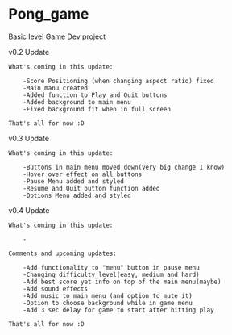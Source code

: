 # Pong_game
Basic level Game Dev project 

v0.2 Update

    What's coming in this update:

        -Score Positioning (when changing aspect ratio) fixed
        -Main manu created 
        -Added function to Play and Quit buttons
        -Added background to main menu 
        -Fixed background fit when in full screen

    That's all for now :D


v0.3 Update

    What's coming in this update:

        -Buttons in main menu moved down(very big change I know) 
        -Hover over effect on all buttons
        -Pause Menu added and styled
        -Resume and Quit button function added
        -Options Menu added and styled
        



v0.4 Update 

    What's coming in this update:

        -

    Comments and upcoming updates:
 
        -Add functionality to "menu" button in pause menu
        -Changing difficulty level(easy, medium and hard)
        -Add best score yet info on top of the main menu(maybe)
        -Add sound effects 
        -Add music to main menu (and option to mute it)
        -Option to choose background while in game menu
        -Add 3 sec delay for game to start after hitting play
        
    That's all for now :D


